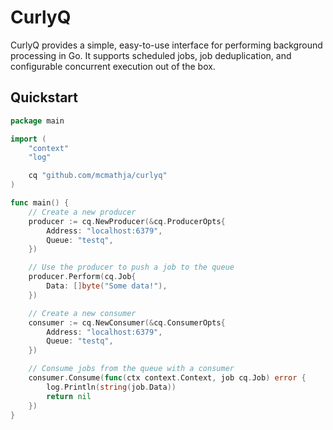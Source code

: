 # CurlyQ

CurlyQ provides a simple, easy-to-use interface for performing background processing in Go. It supports scheduled jobs, job deduplication, and configurable concurrent execution out of the box.

## Quickstart
```go
package main

import (
	"context"
	"log"

	cq "github.com/mcmathja/curlyq"
)

func main() {
	// Create a new producer
	producer := cq.NewProducer(&cq.ProducerOpts{
		Address: "localhost:6379",
		Queue: "testq",
	})

	// Use the producer to push a job to the queue
	producer.Perform(cq.Job{
		Data: []byte("Some data!"),
	})

	// Create a new consumer
	consumer := cq.NewConsumer(&cq.ConsumerOpts{
		Address: "localhost:6379",
		Queue: "testq",
	})

	// Consume jobs from the queue with a consumer
	consumer.Consume(func(ctx context.Context, job cq.Job) error {
		log.Println(string(job.Data))
		return nil
	})
}
```
